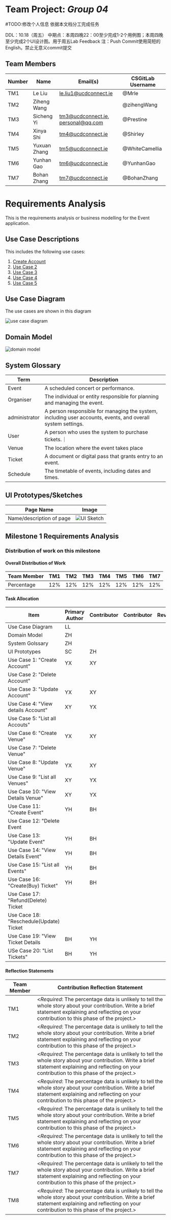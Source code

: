 # Team Project: *Group 04*
#TODO:修改个人信息  依据本文档分工完成任务

DDL：10.18（周五）
中期点：本周四晚22：00至少完成1-2个用例图；本周四晚至少完成2个UI设计图。用于周五Lab Feedback
注：Push Commit使用简短的English。禁止无意义commit提交
## Team Members
| Number | Name          | Email(s) | CSGitLab Username       |
|--------|---------------|----------|-------------------------|
| TM1    | Le Liu        | le.liu1@ucdconnect.ie | @Mrle |
| TM2    | Ziheng Wang | |@zihengWang| 
| TM3    | Sicheng Yi | tm3@ucdconnect.ie, personal@qq.com |@Prestine             |     
| TM4    | Xinya Shi | tm4@ucdconnect.ie | @Shirley               |     
| TM5    | Yuxuan Zhang | tm5@ucdconnect.ie | @WhiteCamellia              |     
| TM6    | Yunhan Gao | tm6@ucdconnect.ie | @YunhanGao              |     
| TM7    | Bohan Zhang | tm7@ucdconnect.ie | @BohanZhang               |     


# Requirements Analysis

This is the requirements analysis or business modelling for the Event application.

## Use Case Descriptions

This includes the following use cases:

1. [Create Account](01-requirements/Account/createAccount.md)
2. [Use Case 2](02-name.md)
3. [Use Case 3](03-name.md)
4. [Use Case 4](04-name.md)
5. [Use Case 5](05-name.md)

## Use Case Diagram

The use cases are shown in this diagram

![use case diagram](images/usecase-diagram.svg)

## Domain Model

![domain model](images/domain.svg)

## System Glossary

| Term        | Description                                                  |
| ----------- | ------------------------------------------------------------ |
| Event       | A scheduled concert or performance.                          |
| Organiser| The individual or entity responsible for planning and managing the event.|
| administrator| A person responsible for managing the system, including user accounts, events, and overall system settings.|
|  User | A person who uses the system to purchase tickets.｜ 
| Venue | The location where the event takes place|
| Ticket| A document or digital pass that grants entry to an event.|
| Schedule| The timetable of events, including dates and times.|



## UI Prototypes/Sketches
| Page Name   | Image                                                  |
| ----------- | ------------------------------------------------------------ |
| Name/description of page      | ![UI Sketch](uisketches/somepage.pn)                                        |

## Milestone 1 Requirements Analysis

### Distribution of work on this milestone
#### Overall Distribution of Work
| Team Member | TM1 | TM2 | TM3 | TM4 | TM5 | TM6 | TM7 |
|-------------|-----|-----|-----|-----|-----|-----|-----|
| Percentage  | 12% | 12% | 12% | 12% | 12% | 12% | 12% |
#### Task Allocation
| Item               | Primary Author | Contributor | Contributor | Reviewer |
|--------------------|-|--|--|--|
| Use Case Diagram   |LL |  |  |  |
| Domain Model       |ZH |  |  |  |
| System Golssary    |ZH |  |  |  |
| UI Prototypes      |SC |ZH  |  |  |
| Use Case 1: "Create Account" |YX |XY  |  |  |
| Use Case 2: "Delete Account" |
| Use Case 3: "Update Account" |YX |XY  |  |  |
| Use Case 4: "View details Account" |XY |YX  |  |  |
| Use Case 5: "List all Accouts"|
| Use Case 6: "Create Venue"|YX| XY|   |   |
| Use Case 7: "Delete Venue"|
| Use Case 8: "Update Venue"|YX|XY|   |   |
| Use Case 9: "List all Venues" |XY |YX  |  |  |
| Use Case 10: "View Details Venue" |XY  |YX  |  |  |
| Use Case 11: "Create Event"|YH|BH|    |   |
| Use Case 12: "Delete Event|
| Use Case 13: "Update Event"|YH|BH|  |   |
| Use Case 14: "View Details Event"|YH|BH|  |   |
| Use Case 15: "List all Events"|YH|BH|  |   |
| Use Case 16: "Create(Buy) Ticket"|YH|BH|  |   |
| Use Case 17: "Refund(Delete) Ticket|
| Use Cace 18: "Reschedule(Update) Ticket|
| Use Case 19: "View Ticket Details|BH|YH|  |   |
| USe Case 20: "List Tickets"|BH|YH|   |   |





#### Reflection Statements
| Team Member | Contribution Reflection Statement |
|-------------|-------------------|
|TM1| <*Required*: The percentage data is unlikely to tell the whole story about your contribution. Write a brief statement explaining and reflecting on your contribution to this phase of the project.> |
|TM2| <*Required*: The percentage data is unlikely to tell the whole story about your contribution. Write a brief statement explaining and reflecting on your contribution to this phase of the project.> |
|TM3| <*Required*: The percentage data is unlikely to tell the whole story about your contribution. Write a brief statement explaining and reflecting on your contribution to this phase of the project.> |
|TM4| <*Required*: The percentage data is unlikely to tell the whole story about your contribution. Write a brief statement explaining and reflecting on your contribution to this phase of the project.> |
|TM5| <*Required*: The percentage data is unlikely to tell the whole story about your contribution. Write a brief statement explaining and reflecting on your contribution to this phase of the project.> |
|TM6| <*Required*: The percentage data is unlikely to tell the whole story about your contribution. Write a brief statement explaining and reflecting on your contribution to this phase of the project.> |
|TM7| <*Required*: The percentage data is unlikely to tell the whole story about your contribution. Write a brief statement explaining and reflecting on your contribution to this phase of the project.> |
|TM8| <*Required*: The percentage data is unlikely to tell the whole story about your contribution. Write a brief statement explaining and reflecting on your contribution to this phase of the project.> |

